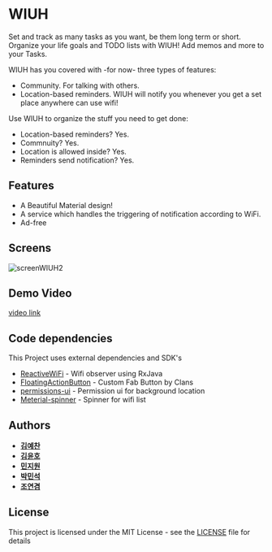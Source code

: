 # WIUH #

Set and track as many tasks as you want, be them long term or short. Organize your life goals and TODO lists with WIUH! Add memos and more to your Tasks. 


WIUH has you covered with -for now- three types of features:

- Community. For talking with others.
- Location-based reminders. WIUH will notify you whenever you get a set place anywhere can use wifi!



Use WIUH to organize the stuff you need to get done:

- Location-based reminders? Yes.
- Commnuity? Yes.
- Location is allowed inside? Yes.
- Reminders send notification? Yes.



## Features

- A Beautiful Material design!
- A service which handles the triggering of notification according to WiFi.
- Ad-free



## Screens

![screenWIUH2](https://user-images.githubusercontent.com/76048647/173221085-7130d5bf-4ca7-43c2-8f0a-fb1f3eeba5a3.png)



## Demo Video
[video link](https://youtu.be/bxJL4Q3W-co)



## Code dependencies

This Project uses external dependencies and SDK's

* [ReactiveWiFi](https://github.com/pwittchen/ReactiveWiFi) - Wifi observer using RxJava
* [FloatingActionButton](https://github.com/Clans/FloatingActionButton) - Custom Fab Button by Clans
* [permissions-ui](https://github.com/warting/permissions-ui) - Permission ui for background location
* [Meterial-spinner](https://github.com/tiper/MaterialSpinner) - Spinner for wifi list


## Authors

* [**김예찬**](https://github.com/Kimy19)
* [**김윤호**](https://github.com/ua1it)
* [**민지원**](https://github.com/MinZW0n)
* [**박민석**](https://github.com/pogihae)
* [**조연겸**](https://github.com/jomo34)

## License

This project is licensed under the MIT License - see the [LICENSE](https://github.com/ua1it/MP_TermProject/blob/master/LICENSE) file for details
